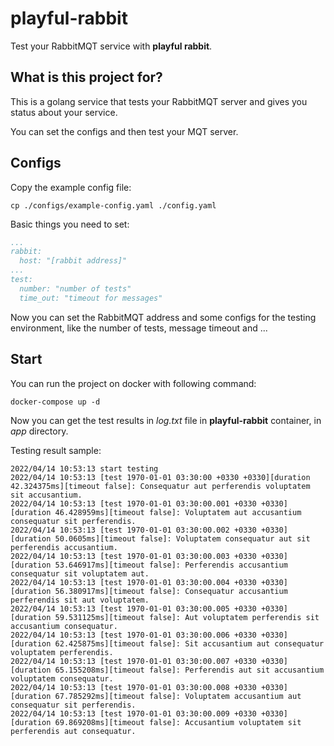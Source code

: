 # playful-rabbit

Test your RabbitMQT service with **playful rabbit**.

## What is this project for?
This is a golang service that tests your RabbitMQT server and gives
you status about your service.

You can set the configs and then test your MQT server.

## Configs
Copy the example config file:
```shell
cp ./configs/example-config.yaml ./config.yaml
```

Basic things you need to set:
```yaml
...
rabbit:
  host: "[rabbit address]"
...
test:
  number: "number of tests"
  time_out: "timeout for messages"
```

Now you can set the RabbitMQT address and some configs
for the testing environment, like the number of tests, message
timeout and ...

## Start
You can run the project on docker with following command:
```shell
docker-compose up -d
```

Now you can get the test results in _log.txt_ file in **playful-rabbit** container, in _app_ directory.

Testing result sample:
```shell
2022/04/14 10:53:13 start testing
2022/04/14 10:53:13 [test 1970-01-01 03:30:00 +0330 +0330][duration 42.324375ms][timeout false]: Consequatur aut perferendis voluptatem sit accusantium. 
2022/04/14 10:53:13 [test 1970-01-01 03:30:00.001 +0330 +0330][duration 46.428959ms][timeout false]: Voluptatem aut accusantium consequatur sit perferendis. 
2022/04/14 10:53:13 [test 1970-01-01 03:30:00.002 +0330 +0330][duration 50.0605ms][timeout false]: Voluptatem consequatur aut sit perferendis accusantium. 
2022/04/14 10:53:13 [test 1970-01-01 03:30:00.003 +0330 +0330][duration 53.646917ms][timeout false]: Perferendis accusantium consequatur sit voluptatem aut. 
2022/04/14 10:53:13 [test 1970-01-01 03:30:00.004 +0330 +0330][duration 56.380917ms][timeout false]: Consequatur accusantium perferendis sit aut voluptatem. 
2022/04/14 10:53:13 [test 1970-01-01 03:30:00.005 +0330 +0330][duration 59.531125ms][timeout false]: Aut voluptatem perferendis sit accusantium consequatur. 
2022/04/14 10:53:13 [test 1970-01-01 03:30:00.006 +0330 +0330][duration 62.425875ms][timeout false]: Sit accusantium aut consequatur voluptatem perferendis. 
2022/04/14 10:53:13 [test 1970-01-01 03:30:00.007 +0330 +0330][duration 65.155208ms][timeout false]: Perferendis aut sit accusantium voluptatem consequatur. 
2022/04/14 10:53:13 [test 1970-01-01 03:30:00.008 +0330 +0330][duration 67.785292ms][timeout false]: Voluptatem accusantium aut consequatur sit perferendis. 
2022/04/14 10:53:13 [test 1970-01-01 03:30:00.009 +0330 +0330][duration 69.869208ms][timeout false]: Accusantium voluptatem sit perferendis aut consequatur. 
```